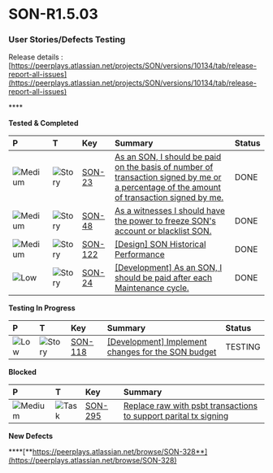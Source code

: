 # SON-R1.5.03

### **User Stories/Defects Testing** <a id="SON-FEB18-FEB28-Peerplays-Release0.3Build2-UserStories/DefectsTesting"></a>

Release details : [https://peerplays.atlassian.net/projects/SON/versions/10134/tab/release-report-all-issues](https://peerplays.atlassian.net/projects/SON/versions/10134/tab/release-report-all-issues)

\*\*\*\*

**Tested & Completed**

| P | T | Key | Summary | Status |
| :--- | :--- | :--- | :--- | :--- |
| ![Medium](https://peerplays.atlassian.net/images/icons/priorities/medium.svg) | ![Story](https://peerplays.atlassian.net/secure/viewavatar?size=medium&avatarId=10315&avatarType=issuetype) | [SON-23](https://peerplays.atlassian.net/browse/SON-23) | [As an SON, I should be paid on the basis of number of transaction signed by me or a percentage of the amount of transaction signed by me.](https://peerplays.atlassian.net/browse/SON-23) | DONE |
| ![Medium](https://peerplays.atlassian.net/images/icons/priorities/medium.svg) | ![Story](https://peerplays.atlassian.net/secure/viewavatar?size=medium&avatarId=10315&avatarType=issuetype) | [SON-48](https://peerplays.atlassian.net/browse/SON-48) | [As a witnesses I should have the power to freeze SON's account or blacklist SON.](https://peerplays.atlassian.net/browse/SON-48) | DONE |
| ![Medium](https://peerplays.atlassian.net/images/icons/priorities/medium.svg) | ![Story](https://peerplays.atlassian.net/secure/viewavatar?size=medium&avatarId=10315&avatarType=issuetype) | [SON-122](https://peerplays.atlassian.net/browse/SON-122) | [\[Design\] SON Historical Performance](https://peerplays.atlassian.net/browse/SON-122) | DONE |
| ![Low](https://peerplays.atlassian.net/images/icons/priorities/low.svg) | ![Story](https://peerplays.atlassian.net/secure/viewavatar?size=medium&avatarId=10315&avatarType=issuetype) | [SON-24](https://peerplays.atlassian.net/browse/SON-24) | [\[Development\] As an SON, I should be paid after each Maintenance cycle.](https://peerplays.atlassian.net/browse/SON-24) | DONE |

**Testing In Progress**

| P | T | Key | Summary | Status |
| :--- | :--- | :--- | :--- | :--- |
| ![Low](https://peerplays.atlassian.net/images/icons/priorities/low.svg) | ![Story](https://peerplays.atlassian.net/secure/viewavatar?size=medium&avatarId=10315&avatarType=issuetype) | [SON-118](https://peerplays.atlassian.net/browse/SON-118) | [\[Development\] Implement changes for the SON budget](https://peerplays.atlassian.net/browse/SON-118) | TESTING |

**Blocked**

| P | T | Key | Summary |
| :--- | :--- | :--- | :--- |
| ![Medium](https://peerplays.atlassian.net/images/icons/priorities/medium.svg) | ![Task](https://peerplays.atlassian.net/secure/viewavatar?size=medium&avatarId=10318&avatarType=issuetype) | [SON-295](https://peerplays.atlassian.net/browse/SON-295) | [Replace raw with psbt transactions to support parital tx signing](https://peerplays.atlassian.net/browse/SON-295) |

**New Defects**

\*\*\*\*[**https://peerplays.atlassian.net/browse/SON-328**](https://peerplays.atlassian.net/browse/SON-328)  


